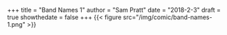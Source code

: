 +++
title = "Band Names 1"
author = "Sam Pratt"
date = "2018-2-3"
draft = true
showthedate = false
+++
{{< figure src="/img/comic/band-names-1.png" >}}